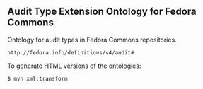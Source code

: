 Audit Type Extension Ontology for Fedora Commons
------------------------------------------------

Ontology for audit types in Fedora Commons repositories.

`http://fedora.info/definitions/v4/audit#`

To generate HTML versions of the ontologies:

```sh
$ mvn xml:transform
```
